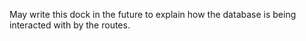 May write this dock in the future to explain how the database is being interacted with by the routes.
<!-- ### methods TBD:

- [ ] users
    - [ ] -new user- if farmer, select farm from dropdown or search
    - [ ] -get user
    - [ ] -update user
    - [ ] -delete user - farm owner can delete users with their farm ID

- [ ] farms
    - [ ] -new farm- create owner user at same time
    - [ ] -get farm
    - [ ] -update farm
    - [ ] -delete farm

- [ ] products
    - [ ] -new product
    - [ ] -get product
    - [ ] -update product (not allowed, if multiple farms rely on a product they shouldnt be able to modify, if they need change they could make a new product.)
    - [ ] -delete product (not allowed, see above)

- [ ] supply
    - [ ] -new supply
    - [ ] -get supply
    - [ ] -update supply (more grown or products sold)
    - [ ] -delete supply (if product no longer carried by farm) -->